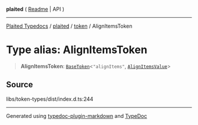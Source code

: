 **plaited** ( [Readme](../../README.md) \| API )

***

[Plaited Typedocs](../../../modules.md) / [plaited](../../modules.md) / [token](../README.md) / AlignItemsToken

# Type alias: AlignItemsToken

> **AlignItemsToken**: [`BaseToken`](BaseToken.md)\<`"alignItems"`, [`AlignItemsValue`](AlignItemsValue.md)\>

## Source

libs/token-types/dist/index.d.ts:244

***

Generated using [typedoc-plugin-markdown](https://www.npmjs.com/package/typedoc-plugin-markdown) and [TypeDoc](https://typedoc.org/)
